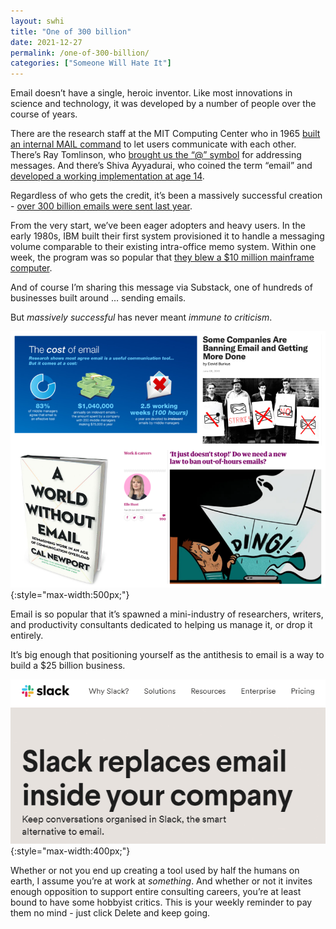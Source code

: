 ```yaml
---
layout: swhi
title: "One of 300 billion"
date: 2021-12-27
permalink: /one-of-300-billion/
categories: ["Someone Will Hate It"]
---
```


Email doesn’t have a single, heroic inventor. Like most innovations in science and technology, it was developed by a number of people over the course of years.

There are the research staff at the MIT Computing Center who in 1965 [built an internal MAIL command](https://www.multicians.org/thvv/mail-history.html) to let users communicate with each other. There’s Ray Tomlinson, who [brought us the “@” symbol](https://fossbytes.com/who-invented-email-ray-tomlinson-or-shiva-ayyadurai-know-the-truth/) for addressing messages. And there’s Shiva Ayyadurai, who coined the term “email” and [developed a working implementation at age 14](https://www.emailonacid.com/blog/article/industry-news/who-really-invented-email/).

Regardless of who gets the credit, it’s been a massively successful creation - [over 300 billion emails were sent last year](https://www.statista.com/statistics/456500/daily-number-of-e-mails-worldwide/).

From the very start, we’ve been eager adopters and heavy users. In the early 1980s, IBM built their first system provisioned it to handle a messaging volume comparable to their existing intra-office memo system. Within one week, the program was so popular that [they blew a $10 million mainframe computer](https://qr.ae/pGzDzC).

And of course I’m sharing this message via Substack, one of hundreds of businesses built around … sending emails.

But _massively successful_ has never meant _immune to criticism_.

![screenshot of articles and books about eliminating email](/images/email-criticism.png){:style="max-width:500px;"}

Email is so popular that it’s spawned a mini-industry of researchers, writers, and productivity consultants dedicated to helping us manage it, or drop it entirely.

It’s big enough that positioning yourself as the antithesis to email is a way to build a $25 billion business.

![screenshot of Slack website - slack replaces email inside your company](/images/slack-heading.png){:style="max-width:400px;"}

Whether or not you end up creating a tool used by half the humans on earth, I assume you’re at work at _something_. And whether or not it invites enough opposition to support entire consulting careers, you’re at least bound to have some hobbyist critics. This is your weekly reminder to pay them no mind - just click Delete and keep going.

